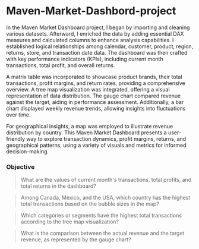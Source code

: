 # Maven-Market-Dashbord-project

In the Maven Market Dashboard project, I began by importing and cleaning various datasets. Afterward, I enriched the data by adding essential DAX measures and calculated columns to enhance analysis capabilities. I established logical relationships among calendar, customer, product, region, returns, store, and transaction date data. The dashboard was then crafted with key performance indicators (KPIs), including current month transactions, total profit, and overall returns.

A matrix table was incorporated to showcase product brands, their total transactions, profit margins, and return rates, providing a comprehensive overview. A tree map visualization was integrated, offering a visual representation of data distribution. The gauge chart compared revenue against the target, aiding in performance assessment. Additionally, a bar chart displayed weekly revenue trends, allowing insights into fluctuations over time.

For geographical insights, a map was employed to illustrate revenue distribution by country. This Maven Market Dashboard presents a user-friendly way to explore transaction dynamics, profit margins, returns, and geographical patterns, using a variety of visuals and metrics for informed decision-making.

### Objective

>What are the values of current month's transactions, total profits, and total returns in the dashboard?

>Among Canada, Mexico, and the USA, which country has the highest total transactions based on the bubble sizes in the map?

>Which categories or segments have the highest total transactions according to the tree map visualization?

>What is the comparison between the actual revenue and the target revenue, as represented by the gauge chart?
